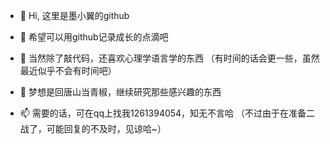 - 👋 Hi, 这里是墨小翼的github

- 🙈 希望可以用github记录成长的点滴吧

- 👀 当然除了敲代码，还喜欢心理学语言学的东西
    （有时间的话会更一些，虽然最近似乎不会有时间吧）
- 🌱 梦想是回唐山当青椒，继续研究那些感兴趣的东西
- 📫 需要的话，可在qq上找我1261394054，知无不言哈
    （不过由于在准备二战了，可能回复的不及时，见谅哈~）

<!---
moxiaoyiya/moxiaoyiya is a ✨ special ✨ repository because its `README.md` (this file) appears on your GitHub profile.
You can click the Preview link to take a look at your changes.
--->
